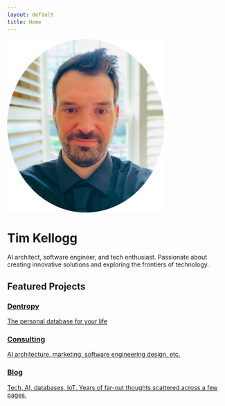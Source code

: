 ```yaml
---
layout: default 
title: Home
---
```


<div class="profile-section">
    <img src="/images/2022-primary-avatar-circle.png" alt="Tim Kellogg" class="profile-image" />
    <div class="bio">
        <h1>Tim Kellogg</h1>
        <p>AI architect, software engineer, and tech enthusiast. Passionate about creating innovative solutions and exploring the frontiers of technology.</p>
    </div>
</div>

<div class="featured-projects">
    <h2>Featured Projects</h2>
    <div class="card-container">
        <a href="https://www.getdentropy.com" class="featured-card">
            <h3>Dentropy</h3>
            <p>The personal database for your life</p>
        </a>
        <a href="/projects/consulting" class="featured-card">
            <h3>Consulting</h3>
            <p>AI architecture, marketing, software engineering design, etc.</p>
        </a>
        <a href="/blog" class="featured-card">
            <h3>Blog</h3>
            <p>Tech, AI, databases, IoT. Years of far-out thoughts scattered across a few pages.</p>
        </a>
    </div>
</div>

<p>&nbsp;</p>

